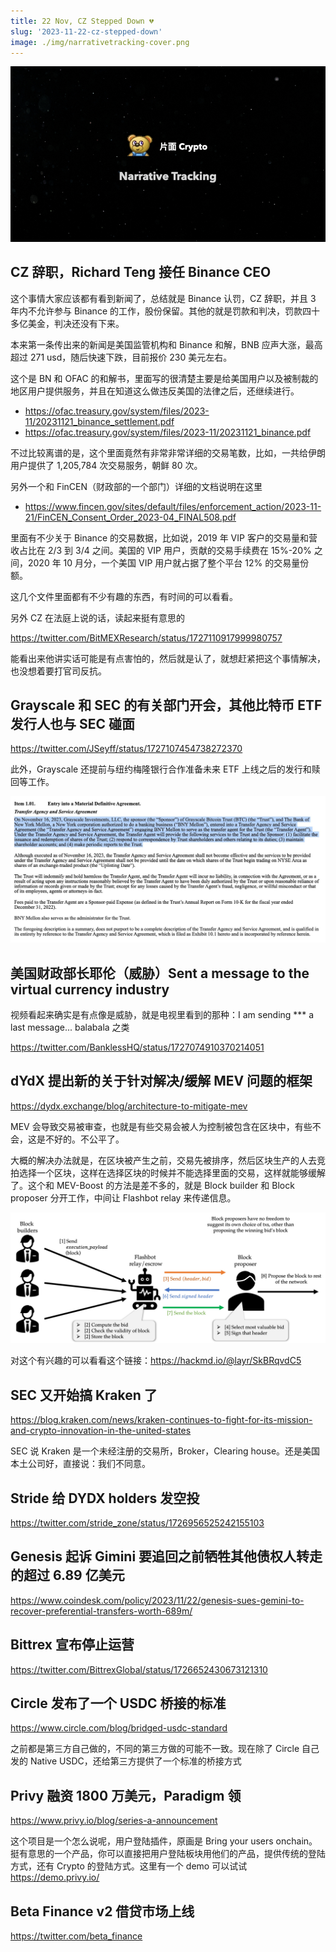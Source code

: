 ```yaml
---
title: 22 Nov, CZ Stepped Down 💔
slug: '2023-11-22-cz-stepped-down'
image: ./img/narrativetracking-cover.png
---
```


![Narrative Tracking](./img/narrativetracking-cover.png "Narrative Tracking")

## CZ 辞职，Richard Teng 接任 Binance CEO


这个事情大家应该都有看到新闻了，总结就是 Binance 认罚，CZ 辞职，并且 3 年内不允许参与 Binance 的工作，股份保留。其他的就是罚款和判决，罚款四十多亿美金，判决还没有下来。

本来第一条传出来的新闻是美国监管机构和 Binance 和解，BNB 应声大涨，最高超过 271 usd，随后快速下跌，目前报价 230 美元左右。

这个是 BN 和 OFAC 的和解书，里面写的很清楚主要是给美国用户以及被制裁的地区用户提供服务，并且在知道这么做违反美国的法律之后，还继续进行。
- https://ofac.treasury.gov/system/files/2023-11/20231121_binance_settlement.pdf
- https://ofac.treasury.gov/system/files/2023-11/20231121_binance.pdf

不过比较离谱的是，这个里面竟然有非常非常详细的交易笔数，比如，一共给伊朗用户提供了 1,205,784 次交易服务，朝鲜 80 次。

另外一个和 FinCEN（财政部的一个部门）详细的文档说明在这里
- https://www.fincen.gov/sites/default/files/enforcement_action/2023-11-21/FinCEN_Consent_Order_2023-04_FINAL508.pdf

里面有不少关于 Binance 的交易数据，比如说，2019 年 VIP 客户的交易量和营收占比在 2/3 到 3/4 之间。美国的 VIP 用户，贡献的交易手续费在 15%-20% 之间，2020 年 10 月分，一个美国 VIP 用户就占据了整个平台 12% 的交易量份额。

这几个文件里面都有不少有趣的东西，有时间的可以看看。

另外 CZ 在法庭上说的话，读起来挺有意思的

https://twitter.com/BitMEXResearch/status/1727110917999980757

能看出来他讲实话可能是有点害怕的，然后就是认了，就想赶紧把这个事情解决，也没想着要打官司反抗。

## Grayscale 和 SEC 的有关部门开会，其他比特币 ETF 发行人也与 SEC 碰面

https://twitter.com/JSeyff/status/1727107454738272370

此外，Grayscale 还提前与纽约梅隆银行合作准备未来 ETF 上线之后的发行和赎回等工作。

![Grayscale and BNY Mellon](./img/21-grayscale-bnym.jpeg)

## 美国财政部长耶伦（威胁）Sent a message to the virtual currency industry 

视频看起来确实是有点像是威胁，就是电视里看到的那种：I am sending *** a last message... balabala 之类

https://twitter.com/BanklessHQ/status/1727074910370214051

## dYdX 提出新的关于针对解决/缓解 MEV 问题的框架

https://dydx.exchange/blog/architecture-to-mitigate-mev

MEV 会导致交易被审查，也就是有些交易会被人为控制被包含在区块中，有些不会，这是不好的。不公平了。

大概的解决办法就是，在区块被产生之前，交易先被排序，然后区块生产的人去竞拍选择一个区块，这样在选择区块的时候并不能选择里面的交易，这样就能够缓解了。这个和 MEV-Boost 的方法是差不多的，就是 Block builder 和 Block proposer 分开工作，中间让 Flashbot relay 来传递信息。

![MEV Boost](./img/21-mev-boost.jpg)

对这个有兴趣的可以看看这个链接：https://hackmd.io/@layr/SkBRqvdC5

## SEC 又开始搞 Kraken 了

https://blog.kraken.com/news/kraken-continues-to-fight-for-its-mission-and-crypto-innovation-in-the-united-states

SEC 说 Kraken 是一个未经注册的交易所，Broker，Clearing house。还是美国本土公司好，直接说：我们不同意。

## Stride 给 DYDX holders 发空投

https://twitter.com/stride_zone/status/1726956525242155103

## Genesis 起诉 Gimini 要追回之前牺牲其他债权人转走的超过 6.89 亿美元

https://www.coindesk.com/policy/2023/11/22/genesis-sues-gemini-to-recover-preferential-transfers-worth-689m/

## Bittrex 宣布停止运营

https://twitter.com/BittrexGlobal/status/1726652430673121310

## Circle 发布了一个 USDC 桥接的标准

https://www.circle.com/blog/bridged-usdc-standard

之前都是第三方自己做的，不同的第三方做的可能不一致。现在除了 Circle 自己发的 Native USDC，还给第三方提供了一个标准的桥接方式

## Privy 融资 1800 万美元，Paradigm 领

https://www.privy.io/blog/series-a-announcement

这个项目是一个怎么说呢，用户登陆插件，原画是 Bring your users onchain。挺有意思的一个产品，你可以直接把用户登陆板块用他们的产品，提供传统的登陆方式，还有 Crypto 的登陆方式。这里有一个 demo 可以试试 https://demo.privy.io/

## Beta Finance v2 借贷市场上线

https://twitter.com/beta_finance

